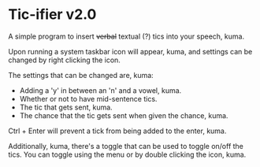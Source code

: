 # Tic-ifier v2.0

A simple program to insert ~~verbal~~ textual (?) tics into your speech, kuma.

Upon running a system taskbar icon will appear, kuma, and settings can be changed by right clicking the icon.

The settings that can be changed are, kuma:

 - Adding a 'y' in between an 'n' and a vowel, kuma.
 - Whether or not to have mid-sentence tics.
 - The tic that gets sent, kuma.
 - The chance that the tic gets sent when given the chance, kuma.
 
 Ctrl + Enter will prevent a tick from being added to the enter, kuma.

 
 Additionally, kuma, there's a toggle that can be used to toggle on/off the tics.
 You can toggle using the menu or by double clicking the icon, kuma.
 
 